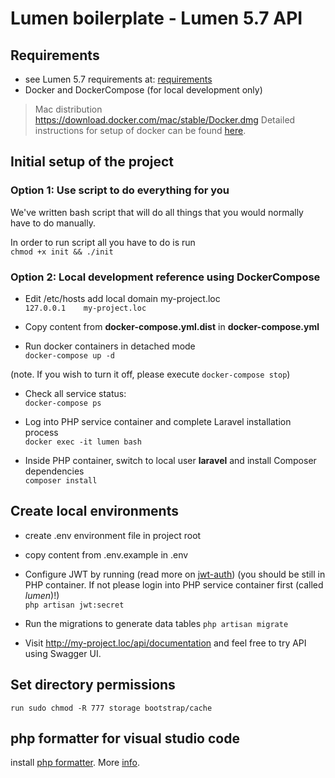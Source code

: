 # Lumen boilerplate - Lumen 5.7 API

## Requirements

* see Lumen 5.7 requirements at: [requirements](https://lumen.laravel.com/docs/5.7)
* Docker and DockerCompose (for local development only) 
> Mac distribution https://download.docker.com/mac/stable/Docker.dmg
> Detailed instructions for setup of docker can be found [here](https://www.docker.com/community-edition).

## Initial setup of the project
### Option 1: Use script to do everything for you
We've written bash script that will do all things that you would normally have to do manually.

In order to run script all you have to do is run   
  `chmod +x init && ./init`

### Option 2: Local development reference using DockerCompose
* Edit /etc/hosts add local domain my-project.loc  
`127.0.0.1    my-project.loc`

* Copy content from **docker-compose.yml.dist** in **docker-compose.yml**

* Run docker containers in detached mode  
`docker-compose up -d`

(note. If you wish to turn it off, please execute `docker-compose stop`)

* Check all service status:  
`docker-compose ps`

* Log into PHP service container and complete Laravel installation process  
`docker exec -it lumen bash`

* Inside PHP container, switch to local user **laravel** and install Composer dependencies  
`composer install`

## Create local environments

* create .env environment file in project root
* copy content from .env.example in .env

* Configure JWT by running (read more on [jwt-auth](https://jwt-auth.readthedocs.io/en/develop/laravel-installation/))
(you should be still in PHP container. If not please login into PHP service container first (called *lumen*)!)  
`php artisan jwt:secret`

* Run the migrations to generate data tables
`php artisan migrate`  

* Visit http://my-project.loc/api/documentation and feel free to try API using Swagger UI.

## Set directory permissions

`run sudo chmod -R 777 storage bootstrap/cache` 

## php formatter for visual studio code

install [php formatter](https://marketplace.visualstudio.com/items?itemName=Sophisticode.php-formatter). More [info](https://github.com/Dickurt/vscode-php-formatter/wiki).